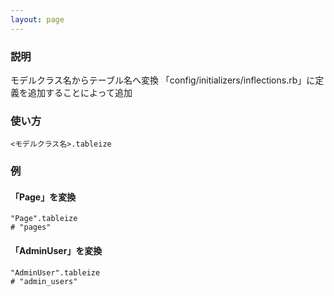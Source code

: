```yaml
---
layout: page
---
```

### 説明
モデルクラス名からテーブル名へ変換
「config/initializers/inflections.rb」に定義を追加することによって追加

### 使い方
    <モデルクラス名>.tableize

### 例
#### 「Page」を変換
    "Page".tableize
    # "pages"

#### 「AdminUser」を変換
    "AdminUser".tableize
    # "admin_users"